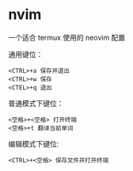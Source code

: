 # nvim
一个适合 termux 使用的 neovim 配置
	
通用键位：
```
<CTRL>+a 保存并退出
<CTRL>+w 保存
<CTEL>+q 退出
```
普通模式下键位：
```	
<空格>+<空格> 打开终端
<空格>+t 翻译当前单词
```
编辑模式下键位:
```
<CTRL>+<空格> 保存文件并打开终端
```
